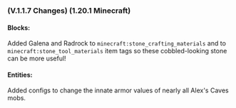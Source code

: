 ### **(V.1.1.7 Changes) (1.20.1 Minecraft)**

#### Blocks:
Added Galena and Radrock to `minecraft:stone_crafting_materials` and to `minecraft:stone_tool_materials` item tags so these cobbled-looking stone can be more useful!

#### Entities:
Added configs to change the innate armor values of nearly all Alex's Caves mobs.